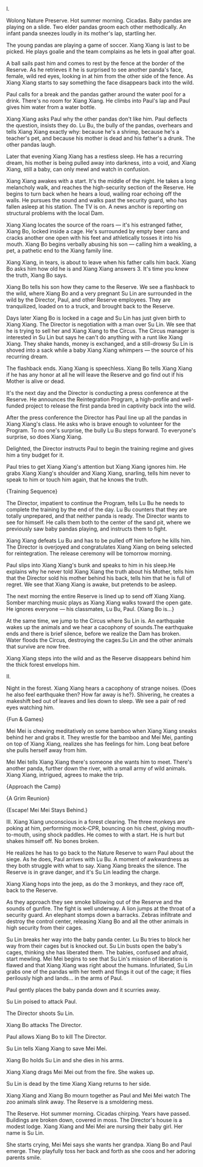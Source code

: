 I.

Wolong Nature Preserve. Hot summer morning. Cicadas. Baby pandas are playing on a slide. Two elder pandas groom each other methodically. An infant panda sneezes loudly in its mother's lap, startling her.

The young pandas are playing a game of soccer. Xiang Xiang is last to be picked. He plays goalie and the team complains as he lets in goal after goal.

A ball sails past him and comes to rest by the fence at the border of the Reserve. As he retrieves it he is surprised to see another panda's face, female, wild red eyes, looking in at him from the other side of the fence. As Xiang Xiang starts to say something the face disappears back into the wild.

Paul calls for a break and the pandas gather around the water pool for a drink. There's no room for Xiang Xiang. He climbs into Paul's lap and Paul gives him water from a water bottle. 

Xiang Xiang asks Paul why the other pandas don't like him. Paul deflects the question, insists they do. Lu Bu, the bully of the pandas, overhears and tells Xiang Xiang exactly why: because he's a shrimp, because he's a teacher's pet, and because his mother is dead and his father's a drunk. The other pandas laugh.

Later that evening Xiang Xiang has a restless sleep. He has a recurring dream, his mother is being pulled away into darkness, into a void, and Xiang Xiang, still a baby, can only mewl and watch in confusion.

Xiang Xiang awakes with a start. It's the middle of the night. He takes a long melancholy walk, and reaches the high-security section of the Reserve. He begins to turn back when he hears a loud, wailing roar echoing off the walls. He pursues the sound and walks past the security guard, who has fallen asleep at his station. The TV is on. A news anchor is reporting on structural problems with the local Dam.

Xiang Xiang locates the source of the roars — it's his estranged father, Xiang Bo, locked inside a cage. He's surrounded by empty beer cans and cracks another one open with his feet and athletically tosses it into his mouth. Xiang Bo begins verbally abusing his son — calling him a weakling, a pet, a pathetic end to the Xiang family line. 

Xiang Xiang, in tears, is about to leave when his father calls him back. Xiang Bo asks him how old he is and Xiang Xiang answers 3. It's time you knew the truth, Xiang Bo says.

Xiang Bo tells his son how they came to the Reserve. We see a flashback to the wild, where Xiang Bo and a very pregnant Su Lin are surrounded in the wild by the Director, Paul, and other Reserve employees. They are tranquilized, loaded on to a truck, and brought back to the Reserve. 

Days later Xiang Bo is locked in a cage and Su Lin has just given birth to Xiang Xiang. The Director is negotiation with a man over Su Lin. We see that he is trying to sell her and Xiang Xiang to the Circus. The Circus manager is interested in Su Lin but says he can't do anything with a runt like Xiang Xiang. They shake hands, money is exchanged, and a still-drowsy Su Lin is shoved into a sack while a baby Xiang Xiang whimpers — the source of his recurring dream.

The flashback ends. Xiang Xiang is speechless. Xiang Bo tells Xiang Xiang if he has any honor at all he will leave the Reserve and go find out if his Mother is alive or dead.

It's the next day and the Director is conducting a press conference at the Reserve. He announces the Reintegration Program, a high-profile and well-funded project to release the first panda bred in captivity back into the wild. 

After the press conference the Director has Paul line up all the pandas in Xiang Xiang's class. He asks who is brave enough to volunteer for the Program. To no one's surprise, the bully Lu Bu steps forward. To everyone's surprise, so does Xiang Xiang. 

Delighted, the Director instructs Paul to begin the training regime and gives him a tiny budget for it.

Paul tries to get Xiang Xiang's attention but Xiang Xiang ignores him. He grabs Xiang Xiang's shoulder and Xiang Xiang, snarling,  tells him never to speak to him or touch him again, that he knows the truth.

{Training Sequence}

The Director, impatient to continue the Program, tells Lu Bu he needs to complete the training by the end of the day. Lu Bu counters that they are totally unprepared, and that neither panda is ready. The Director wants to see for himself. He calls them both to the center of the sand pit, where we previously saw baby pandas playing, and instructs them to fight.

Xiang Xiang defeats Lu Bu and has to be pulled off him before he kills him. The Director is overjoyed and congratulates Xiang Xiang on being selected for reintegration. The release ceremony will be tomorrow morning.

Paul slips into Xiang Xiang's bunk and speaks to him in his sleep.He explains why he never told Xiang Xiang the truth about his Mother, tells him that the Director sold his mother behind his back, tells him that he is full of regret. We see that Xiang Xiang is awake, but pretends to be asleep.

The next morning the entire Reserve is lined up to send off Xiang Xiang. Somber marching music plays as Xiang Xiang walks toward the open gate. He ignores everyone — his classmates, Lu Bu, Paul. {Xiang Bo is...}

At the same time, we jump to the Circus where Su Lin is. An earthquake wakes up the animals and we hear a cacophony of sounds.The earthquake ends and there is brief silence, before we realize the Dam has broken. Water floods the Circus, destroying the cages.Su Lin and the other animals that survive are now free.

Xiang Xiang steps into the wild and as the Reserve disappears behind him the thick forest envelops him.

II.

Night in the forest. Xiang Xiang hears a cacophony of strange noises. {Does he also feel earthquake then? How far away is he?}. Shivering, he creates a makeshift bed out of leaves and lies down to sleep. We see a pair of red eyes watching him.

{Fun & Games}

Mei Mei is chewing meditatively on some bamboo when Xiang Xiang sneaks behind her and grabs it. They wrestle for the bamboo and Mei Mei, panting on top of Xiang Xiang, realizes she has feelings for him. Long beat before she pulls herself away from him.

Mei Mei tells Xiang Xiang there's someone she wants him to meet. There's another panda, further down the river, with a small army of wild animals. Xiang Xiang, intrigued, agrees to make the trip.

{Approach the Camp}

{A Grim Reunion}

{Escape! Mei Mei Stays Behind.}

III. 
Xiang Xiang unconscious in a forest clearing. The three monkeys are poking at him, performing mock-CPR, bouncing on his chest, giving mouth-to-mouth, using shock paddles. He comes to with a start. He is hurt but shakes himself off. No bones broken.

He realizes he has to go back to the Nature Reserve to warn Paul about the siege. As he does, Paul arrives with Lu Bu. A moment of awkwardness as they both struggle with what to say. Xiang Xiang breaks the silence. The Reserve is in grave danger, and it's Su Lin leading the charge.

Xiang Xiang hops into the jeep, as do the 3 monkeys, and they race off, back to the Reserve. 

As they approach they see smoke billowing out of the Reserve and the sounds of gunfire. The fight is well underway. A lion jumps at the throat of a security guard. An elephant stomps down a barracks. Zebras infiltrate and destroy the control center, releasing Xiang Bo and all the other animals in high security from their cages.

Su Lin breaks her way into the baby panda center. Lu Bu tries to block her way from their cages but is knocked out. Su Lin busts open the baby's cages, thinking she has liberated them. The babies, confused and afraid, start mewling. Mei Mei begins to see that Su Lin's mission of liberation is flawed and that Xiang Xiang was right about the humans. Infuriated, Su Lin grabs one of the pandas with her teeth and flings it out of the cage; it flies perilously high and lands... in the arms of Paul.

Paul gently places the baby panda down and it scurries away.

Su Lin poised to attack Paul.

The Director shoots Su Lin.

Xiang Bo attacks The Director.

Paul allows Xiang Bo to kill The Director.

Su Lin tells Xiang Xiang to save Mei Mei.

Xiang Bo holds Su Lin and she dies in his arms.

Xiang Xiang drags Mei Mei out from the fire. She wakes up.

Su Lin is dead by the time Xiang Xiang returns to her side.

Xiang Xiang and Xiang Bo mourn together as Paul and Mei Mei watch The zoo animals slink away. The Reserve is a smoldering mess.

The Reserve. Hot summer morning. Cicadas chirping. Years have passed. Buildings are broken down, covered in moss. The Director's house is a modest lodge. Xiang Xiang and Mei Mei are nursing their baby girl. Her name is Su Lin. 

She starts crying, Mei Mei says she wants her grandpa. Xiang Bo and Paul emerge. They playfully toss her back and forth as she coos and her adoring parents smile.
